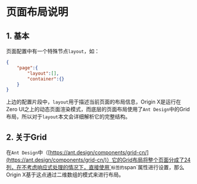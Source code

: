 # 页面布局说明

## 1. 基本

页面配置中有一个特殊节点`layout`，如：

```json
{
    "page":{
        "layout":[],
        "container":{}
    }
}
```

上边的配置片段中，`layout`用于描述当前页面的布局信息，Origin X是运行在Zero UI之上的动态页面渲染模式，而底层的页面布局使用了`Ant Design`中的Grid布局，所以对于`layout`本文会详细解析它的完整结构。

## 2. 关于Grid

在`Ant Design`中（[https://ant.design/components/grid-cn/](https://ant.design/components/grid-cn/)）它的Grid布局将整个页面分成了24列，在不考虑响应式处理的情况下，直接使用`<Col>`标签的`span`属性进行设置，那么Origin X基于这点通过二维数组的模式来进行布局。

